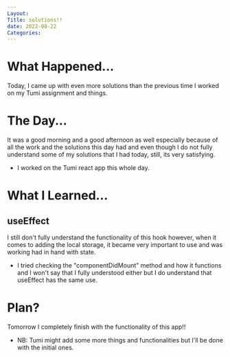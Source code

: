 ```yaml
---
Layout:
Title: solutions!!
date: 2022-08-22
Categories:
---
```


# What Happened...

Today, I came up with even more solutions than the previous time I worked on my Tumi assignment and things.

# The Day...

It was a good morning and a good afternoon as well especially because of all the work and the solutions this day had and even though I do not fully understand some of my solutions that I had today, still, its very satisfying.

- I worked on the Tumi react app this whole day.

# What I Learned...

## useEffect

I still don't fully understand the functionality of this hook however, when it comes to adding the local storage, it became very important to use and was working had in hand with state.

- I tried checking the "componentDidMount" method and how it functions and I won't say that I fully understood either but I do understand that useEffect has the same use.

# Plan?

Tomorrow I completely finish with the functionality of this app!!

- NB: Tumi might add some more things and functionalities but I'll be done with the initial ones.